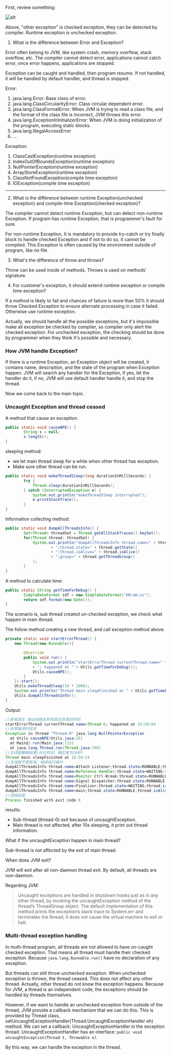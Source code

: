 
First, review something:

![alt](https://www.tutorialspoint.com/java/images/exceptions1.jpg)

Above, "other exception" is checked exception, they can be detected by compiler. Runtime exception is unchecked exception.

1. What is the difference between Error and Exception?

Error often belong to JVM, like system crash, memory overflow, stack overflow, etc. The compiler cannot detect error, applications cannot catch error, once error happens, applications are stopped.

Exception can be caught and handled, then program resume. If not handled, it will be handled by default handler, and thread is stopped.

Error:
1. java.lang.Error: Base class of error.
2. java.lang.ClassCircularityError: Class circular dependent error.
3. java.lang.ClassFormatError: When JVM is trying to read a class file, and the format of the class file is incorrect, JVM throws this error.
4.  java.lang.ExceptionInInitializerError: When JVM is doing initialization of the program, executing static blocks.
5.  java.lang.IllegalAccessError
6.  ...

Exception:
1. ClassCastException(runtime exception)
2. IndexOutOfBoundsException(runtime exception)
3. NullPointerException(runtime exception)
4. ArrayStoreException(runtime exception)
5. ClassNotFoundException(compile time exception)
6. IOException(compile time exception)

-------
2. What is the difference between runtime Exception(unchecked exception) and compile-time Exception(checked exception)?

The compiler cannot detect runtime Exception, but can detect non-runtime Exception. If program has runtime Exception, that is programmer's fault for sure.

For non-runtime Exception, It is mandatory to provide try-catch or try finally block to handle checked Exception and if not to do so, it cannot be compiled. This Exception is often caused by the environment outside of program, like no file.


3. What's the difference of throw and throws?

Throw can be used inside of methods. Throws is used on methods' signature.

4. For customer's exception, it should extend runtime exception or compile time exception?

If a method is likely to fail and chances of failure is more than 50% it should throw Checked Exception to ensure alternate processing in case it failed. Otherwise use runtime exception.


Actually, we should handle all the possible exceptions, but it's impossible make all exception be checked by compiler, so compiler only alert the checked exception. For unchecked exception, the checking should be done by programmer when they think it's possible and necessary.



### How JVM handle Exception?

If there is a runtime Exception, an Exception object will be created, it contains name, description, and the state of the program when Exception happen. JVM will search any handler for the Exception, if yes, let the handler do it, if no, JVM will use default handler handle it, and stop the thread.

Now we come back to the main topic.


### Uncaught Exception and thread ceased

A method that cause an exception.
```java
public static void causeNPE() {
        String s = null;
        s.length();
}
```

sleeping method:
- we let main thread sleep for a while when other thread has exception.
- Make sure other thread can be run.
```java
public static void makeThreadSleep(long durationInMillSeconds) {
        try {
            Thread.sleep(durationInMillSeconds);
        } catch (InterruptedException e) {
            System.out.println("makeThreadSleep interrupted");
            e.printStackTrace();
        }
}
```

Information collecting method:

```java
public static void dumpAllThreadsInfo() {
        Set<Thread> threadSet = Thread.getAllStackTraces().keySet();
        for(Thread thread: threadSet) {
            System.out.println("dumpAllThreadsInfo thread.name=" + thread.getName()
                    + ";thread.state=" + thread.getState()
                    + ";thread.isAlive=" + thread.isAlive()
                    + ";group=" + thread.getThreadGroup()
            );
        }
}
```
A method to calculate time:
```java
public static String getTimeForDebug() {
        SimpleDateFormat sdf = new SimpleDateFormat("HH:mm:ss");
        return sdf.format(new Date());
}
```

The scenario is, sub thread created un-checked exception, we check what happen in main thread.

The follow method creating a new thread, and call exception method above.
```java
private static void startErrorThread() {
    new Thread(new Runnable(){

        @Override
        public void run() {
            System.out.println("startErrorThread currentThread.name=" + Thread.currentThread().getName()
            + "; happened at " + Utils.getTimeForDebug());
            Utils.causeNPE();
        }
    }).start();
    Utils.makeThreadSleep(10 * 1000);
    System.out.println("Thread main sleepFinished at " + Utils.getTimeForDebug());
    Utils.dumpAllThreadsInfo();
}
```

Output:
```java
//异常发生 输出线程名称和发生异常的时间
startErrorThread currentThread.name=Thread-0; happened at 16:59:04
//异常崩溃的信息
Exception in thread "Thread-0" java.lang.NullPointerException
  at Utils.causeNPE(Utils.java:35)
  at Main$3.run(Main.java:115)
  at java.lang.Thread.run(Thread.java:748)
//主线程睡眠结束(对比时间，确定差为10秒)    
Thread main sleepFinished at 16:59:14
//主线程不受影响，继续执行操作
dumpAllThreadsInfo thread.name=Attach Listener;thread.state=RUNNABLE;thread.isAlive=true;group=java.lang.ThreadGroup[name=system,maxpri=10]
dumpAllThreadsInfo thread.name=Reference Handler;thread.state=WAITING;thread.isAlive=true;group=java.lang.ThreadGroup[name=system,maxpri=10]
dumpAllThreadsInfo thread.name=Monitor Ctrl-Break;thread.state=RUNNABLE;thread.isAlive=true;group=java.lang.ThreadGroup[name=main,maxpri=10]
dumpAllThreadsInfo thread.name=Signal Dispatcher;thread.state=RUNNABLE;thread.isAlive=true;group=java.lang.ThreadGroup[name=system,maxpri=10]
dumpAllThreadsInfo thread.name=Finalizer;thread.state=WAITING;thread.isAlive=true;group=java.lang.ThreadGroup[name=system,maxpri=10]
dumpAllThreadsInfo thread.name=main;thread.state=RUNNABLE;thread.isAlive=true;group=java.lang.ThreadGroup[name=main,maxpri=10]
//进程结束
Process finished with exit code 0
```
results:
- Sub-thread (thread-0) exit because of uncaughtException.
- Main thread is not affected, after 10s sleeping, it print out thread information.

What if the uncaughtException happen in main thread?

Sub-thread is not affected by the exit of main thread.

When does JVM exit?

JVM will exit after all non-daemon thread exit. By default, all threads are non-daemon.

Regarding JVM:

> Uncaught exceptions are handled in shutdown hooks just as in any other thread, by invoking the uncaughtException method of the thread’s ThreadGroup object. The default implementation of this method prints the exception’s stack trace to System.err and terminates the thread; it does not cause the virtual machine to exit or halt.



### Multi-thread exception handling

In multi-thread program, all threads are not allowed to have un-caught checked exception. That means all thread must handle their checked exception. Because `java.lang.Runnable.run()` have no declaration of any exception. 

But threads can still throw unchecked exception. When unchecked exception is thrown, the thread ceased. This does not affect any other thread. Actually, other thread do not know the exception happens. Because for JVM, a thread is an independent code, the exceptions should be handled by threads themselves.

However, if we want to handle an unchecked exception from outside of the thread, JVM provide a callback mechanism that we can do this. This is provided by Thread class, setUncaughtExceptionHandler(Thread.UncaughtExceptionHandler eh) method. We can set a callback: UncaughtExceptionHandler in the exception thread. UncaughtExceptionHandler has an interface: `public void uncaughtException(Thread t, Throwable e)`.

By this way, we can handle the exception in the thread.

